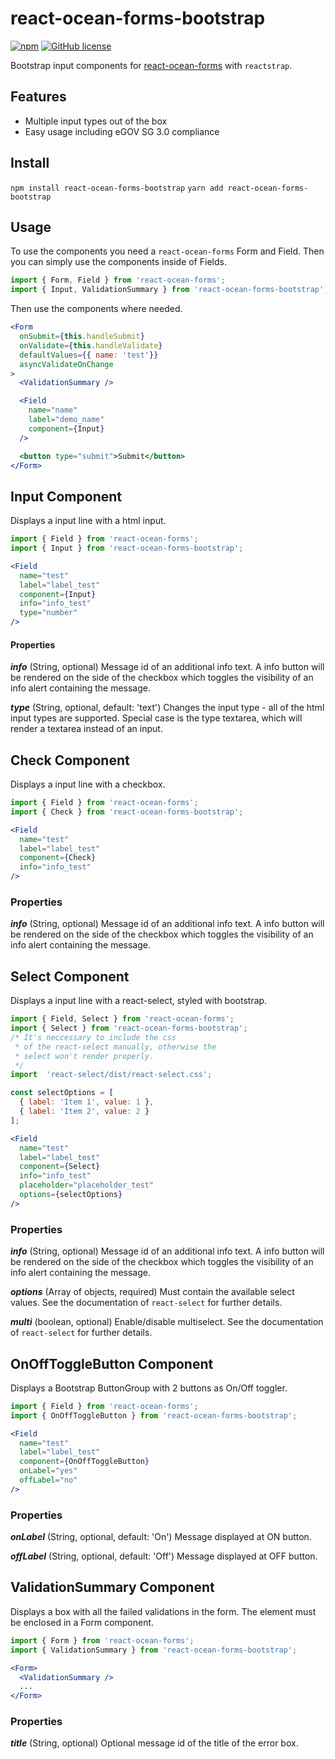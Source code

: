 # react-ocean-forms-bootstrap
[![npm](https://img.shields.io/npm/v/react-ocean-forms-bootstrap.svg)](https://www.npmjs.com/package/react-ocean-forms-bootstrap)
[![GitHub license](https://img.shields.io/github/license/environment-agency-austria/react-ocean-forms-bootstrap.svg)](https://github.com/environment-agency-austria/react-ocean-forms-bootstrap/blob/master/LICENSE)

Bootstrap input components for [react-ocean-forms](https://github.com/environment-agency-austria/react-ocean-forms) with `reactstrap`.

## Features
* Multiple input types out of the box
* Easy usage including eGOV SG 3.0 compliance

## Install
```npm install react-ocean-forms-bootstrap```
```yarn add react-ocean-forms-bootstrap```

## Usage
To use the components you need a `react-ocean-forms` Form and Field. Then you can simply
use the components inside of Fields.

```js
import { Form, Field } from 'react-ocean-forms';
import { Input, ValidationSummary } from 'react-ocean-forms-bootstrap';
```

Then use the components where needed.

```jsx
<Form
  onSubmit={this.handleSubmit}
  onValidate={this.handleValidate}
  defaultValues={{ name: 'test'}}
  asyncValidateOnChange
>
  <ValidationSummary />

  <Field
    name="name"
    label="demo_name"
    component={Input}
  />

  <button type="submit">Submit</button>
</Form>
```

## Input Component
Displays a input line with a html input.

```jsx
import { Field } from 'react-ocean-forms';
import { Input } from 'react-ocean-forms-bootstrap';

<Field
  name="test"
  label="label_test"
  component={Input}
  info="info_test"
  type="number"
/>
```

#### Properties
***info*** (String, optional)
Message id of an additional info text. A info button will be rendered on the side of the checkbox which toggles the visibility of an info alert containing the message.

***type*** (String, optional, default: 'text')
Changes the input type - all of the html input types are supported. Special case is the type textarea, which will render a textarea instead of an input.

## Check Component
Displays a input line with a checkbox.

```jsx
import { Field } from 'react-ocean-forms';
import { Check } from 'react-ocean-forms-bootstrap';

<Field
  name="test"
  label="label_test"
  component={Check}
  info="info_test"
/>
```

### Properties
***info*** (String, optional)
Message id of an additional info text. A info button will be rendered on the side of the checkbox which toggles the visibility of an info alert containing the message.

## Select Component
Displays a input line with a react-select, styled with bootstrap.

```jsx
import { Field, Select } from 'react-ocean-forms';
import { Select } from 'react-ocean-forms-bootstrap';
/* It's neccessary to include the css
 * of the react-select manually, otherwise the
 * select won't render properly.
 */
import  'react-select/dist/react-select.css';

const selectOptions = [
  { label: 'Item 1', value: 1 },
  { label: 'Item 2', value: 2 }
];

<Field
  name="test"
  label="label_test"
  component={Select}
  info="info_test"
  placeholder="placeholder_test"
  options={selectOptions}
/>
```

### Properties
***info*** (String, optional)
Message id of an additional info text. A info button will be rendered on the side of the checkbox which toggles the visibility of an info alert containing the message.

***options*** (Array of objects, required)
Must contain the available select values. See the documentation of `react-select` for further details.

***multi*** (boolean, optional)
Enable/disable multiselect. See the documentation of `react-select` for further details.

## OnOffToggleButton Component 
Displays a Bootstrap ButtonGroup with 2 buttons as On/Off toggler.
```jsx
import { Field } from 'react-ocean-forms';
import { OnOffToggleButton } from 'react-ocean-forms-bootstrap';

<Field
  name="test"
  label="label_test"
  component={OnOffToggleButton}
  onLabel="yes"
  offLabel="no"
/>
```

### Properties 

***onLabel*** (String, optional,  default: 'On')
Message displayed at ON button.

***offLabel*** (String, optional, default: 'Off')
Message displayed at OFF button.


## ValidationSummary Component
Displays a box with all the failed validations in the form. The element must be enclosed in a Form component.

```jsx
import { Form } from 'react-ocean-forms';
import { ValidationSummary } from 'react-ocean-forms-bootstrap';

<Form>
  <ValidationSummary />
  ...
</Form>
```

### Properties
***title*** (String, optional)
Optional message id of the title of the error box.

